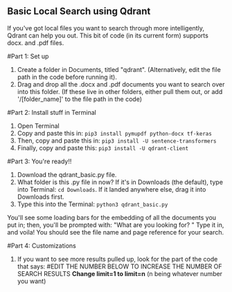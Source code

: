 ## Basic Local Search using Qdrant

If you've got local files you want to search through more intelligently, Qdrant can help you out. This bit of code (in its current form) supports docx. and .pdf files.

#Part 1: Set up
1) Create a folder in Documents, titled "qdrant". (Alternatively, edit the file path in the code before running it).
2) Drag and drop all the .docx and .pdf documents you want to search over into this folder. (If these live in other folders, either pull them out, or add '/[folder_name]' to the file path in the code)

#Part 2: Install stuff in Terminal
1) Open Terminal
2) Copy and paste this in: `pip3 install pymupdf python-docx tf-keras`
3) Then, copy and paste this in: `pip3 install -U sentence-transformers`
4) Finally, copy and paste this: `pip3 install -U qdrant-client`

#Part 3: You're ready!!
1) Download the qdrant_basic.py file.
2) What folder is this .py file in now? If it's in Downloads (the default), type into Terminal: `cd Downloads`. If it landed anywhere else, drag it into Downloads first.
3) Type this into the Terminal: `python3 qdrant_basic.py`

You'll see some loading bars for the embedding of all the documents you put in; then, you'll be prompted with: "What are you looking for? "
Type it in, and voila! You should see the file name and page reference for your search.

#Part 4: Customizations
1) If you want to see more results pulled up, look for the part of the code that says: #EDIT THE NUMBER BELOW TO INCREASE THE NUMBER OF SEARCH RESULTS
   **Change limit=1 to limit=n** (n being whatever number you want)
